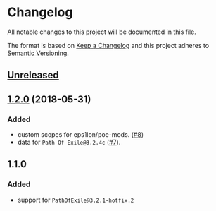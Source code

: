 # Changelog

All notable changes to this project will be documented in this file.

The format is based on [Keep a Changelog](http://keepachangelog.com/en/1.0.0/) and this project adheres to [Semantic Versioning](http://semver.org/spec/v2.0.0.html).

## [Unreleased](https://github.com/eps1lon/poe-db/compare/v1.2.0...dev)

## [1.2.0](https://github.com/eps1lon/poe-db/compare/v1.1.0...v1.2.0) (2018-05-31)
### Added
- custom scopes for eps1lon/poe-mods. ([#8](https://github.com/eps1lon/poe-db/pull/8))
- data for `Path Of Exile@3.2.4c` ([#7](https://github.com/eps1lon/poe-db/pull/7)).

## 1.1.0
### Added
- support for `PathOfExile@3.2.1-hotfix.2`